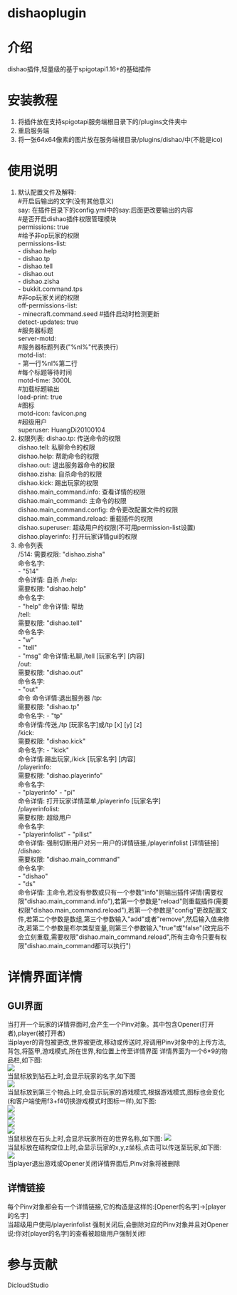 # dishaoplugin

# 介绍
dishao插件,轻量级的基于spigotapi1.16+的基础插件

# 安装教程

1.  将插件放在支持spigotapi服务端根目录下的/plugins文件夹中
2.  重启服务端
3.  将一张64x64像素的图片放在服务端根目录/plugins/dishao/中(不能是ico)

# 使用说明

1. 默认配置文件及解释:  
\#开启后输出的文字(没有其他意义)  
say: 在插件目录下的config.yml中的say:后面更改要输出的内容  
\#是否开启dishao插件权限管理模块  
permissions: true  
\#给予非op玩家的权限  
permissions-list:  
  \- dishao.help  
  \- dishao.tp  
  \- dishao.tell  
  \- dishao.out  
  \- dishao.zisha  
  \- bukkit.command.tps  
\#非op玩家关闭的权限  
off-permissions-list:  
  \- minecraft.command.seed
\#插件启动时检测更新  
detect-updates: true  
\#服务器标题  
server-motd:  
  \#服务器标题列表("%nl%"代表换行)  
  motd-list:  
      \- 第一行%nl%第二行  
  \#每个标题等待时间  
  motd-time: 3000L  
  \#加载标题输出  
  load-print: true  
  \#图标  
  motd-icon: favicon.png  
\#超级用户  
superuser: HuangDi20100104
2. 权限列表:
  dishao.tp: 传送命令的权限   
  dishao.tell:  私聊命令的权限  
  dishao.help:  帮助命令的权限  
  dishao.out:  退出服务器命令的权限  
  dishao.zisha:  自杀命令的权限  
  dishao.kick:  踢出玩家的权限  
  dishao.main_command.info:  查看详情的权限  
  dishao.main_command:  主命令的权限  
  dishao.main_command.config:  命令更改配置文件的权限  
  dishao.main_command.reload:  重载插件的权限  
  dishao.superuser: 超级用户的权限(不可用permission-list设置)
  dishao.playerinfo: 打开玩家详情gui的权限
3. 命令列表  
/514:
    需要权限: "dishao.zisha"  
    命令名字:  
      \- "514"  
    命令详情: 自杀
/help:  
    需要权限: "dishao.help"  
    命令名字:  
      \- "help" 
    命令详情: 帮助  
/tell:  
    需要权限: "dishao.tell"  
    命令名字:  
      \- "w"  
      \- "tell"  
      \- "msg" 
    命令详情:私聊,/tell [玩家名字] [内容]  
/out:  
    需要权限: "dishao.out"  
    命令名字:  
     \- "out"  
     命令
    命令详情:退出服务器
/tp:  
    需要权限: "dishao.tp"  
    命令名字:
      \- "tp"  
    命令详情:传送,/tp [玩家名字]或/tp [x] [y] [z]   
/kick:  
    需要权限: "dishao.kick"  
    命令名字:
      \- "kick"  
    命令详情:踢出玩家,/kick [玩家名字] [内容]  
/playerinfo:  
    需要权限: "dishao.playerinfo"  
    命令名字:  
      \- "playerinfo"
      \- "pi"  
    命令详情: 打开玩家详情菜单,/playerinfo [玩家名字]  
/playerinfolist:  
   需要权限: 超级用户  
   命令名字:  
   \- "playerinfolist"
   \- "pilist"  
   命令详情: 强制切断用户对另一用户的详情链接,/playerinfolist [详情链接]  
/dishao:  
    需要权限: "dishao.main_command"  
    命令名字:  
      \- "dishao"  
      \- "ds"  
    命令详情: 主命令,若没有参数或只有一个参数"info"则输出插件详情(需要权限"dishao.main_command.info"),若第一个参数是"reload"则重载插件(需要权限"dishao.main_command.reload"),若第一个参数是"config"更改配置文件,若第二个参数是数组,第三个参数输入"add"或者"remove",然后输入值来修改,若第二个参数是布尔类型变量,则第三个参数输入"true"或"false"(改完后不会立刻重载,需要权限"dishao.main_command.reload",所有主命令只要有权限"dishao.main_command都可以执行")
# 详情界面详情
## GUI界面
当打开一个玩家的详情界面时,会产生一个Pinv对象。其中包含Opener(打开者),player(被打开者)  
当player的背包被更改,世界被更改,移动或传送时,将调用Pinv对象中的上传方法,背包,将盔甲,游戏模式,所在世界,和位置上传至详情界面
详情界面为一个6*9的物品栏,如下图:  
![](./playerinfogui.png)  
当鼠标放到钻石上时,会显示玩家的名字,如下图  
![](./name.png)  
当鼠标放到第三个物品上时,会显示玩家的游戏模式,根据游戏模式,图标也会变化(和客户端使用f3+f4切换游戏模式时图标一样),如下图:  
![](./0.png)    
![](./1.png)  
![](./2.png)    
![](./3.png)  
当鼠标放在石头上时,会显示玩家所在的世界名称,如下图:
![](world.png)  
当鼠标放在结构空位上时,会显示玩家的x,y,z坐标,点击可以传送至玩家,如下图:  
![](loc.png)  
当player退出游戏或Opener关闭详情界面后,Pinv对象将被删除
## 详情链接  
每个Pinv对象都会有一个详情链接,它的构造是这样的:[Opener的名字]->[player的名字]  
当超级用户使用/playerinfolist 强制关闭后,会删除对应的Pinv对象并且对Opener说:你对[player的名字]的查看被超级用户强制关闭!
# 参与贡献

DicloudStudio

